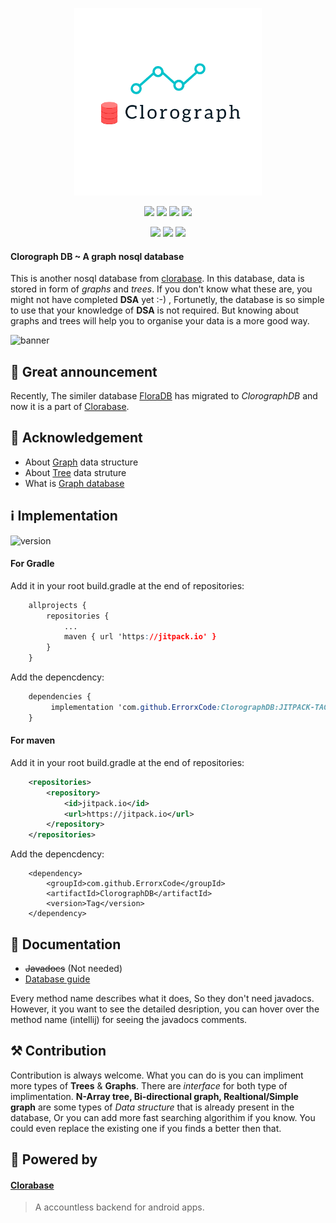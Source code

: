 <p align="center"><img alt="clorographDB" height="300" src="/clorograph.png"></p>
<p align="center">
  <img src="https://img.shields.io/github/license/ErrorxCode/ClorographDB?style=for-the-badge">
  <img src="https://img.shields.io/github/stars/ErrorxCode/ClorographDB?style=for-the-badge">
  <img src="https://img.shields.io/github/issues/ErrorxCode/ClorographDB?color=red&style=for-the-badge">
  <img src="https://img.shields.io/github/forks/ErrorxCode/ClorographDB?color=teal&style=for-the-badge">
</p>

<p align="center">
  <img src="https://img.shields.io/badge/Author-Rahil--Khan-cyan?style=flat-square">
  <img src="https://img.shields.io/badge/Open%20Source-Yes-cyan?style=flat-square">
  <img src="https://img.shields.io/badge/Written%20In-Java-cyan?style=flat-square">
</p>

#### Clorograph DB ~ A graph nosql database

This is another nosql database from [clorabase](htps://clorabase.tk). In this database, data is stored in form of *graphs* and *trees*. If you don't know what these are, you might not have completed **DSA** yet :-) , Fortunetly, the database is so simple to use that your knowledge of **DSA** is not required. But knowing about graphs and trees will help you to organise your data is a more good way.


![banner](https://user-images.githubusercontent.com/65817230/172398486-052b3c41-364e-4f33-a120-5dc6847289ca.png)

## 📢 Great announcement

Recently, The similer database [FloraDB](https://github.com/ErrorxCode/FloraDB) has migrated to *ClorographDB* and now it is a part of [Clorabase](https://github.com/ErrorxCode/Clorabase).

## 📗 Acknowledgement
- About [Graph](https://en.wikipedia.org/wiki/Graph_%28abstract_data_type%29) data structure
- About [Tree](https://en.wikipedia.org/wiki/Tree_%28data_structure%29) data struture
- What is [Graph database](https://en.wikipedia.org/wiki/Graph_database)


## ℹ️ Implementation
![version](https://jitpack.io/v/ErrorxCode/ClorographDB.svg)
#### For Gradle
Add it in your root build.gradle at the end of repositories:
```css
	allprojects {
		repositories {
			...
			maven { url 'https://jitpack.io' }
		}
	}
```
Add the depencdency:
```css
	dependencies {
	     implementation 'com.github.ErrorxCode:ClorographDB:JITPACK-TAG'
	}
```
#### For maven
Add it in your root build.gradle at the end of repositories:
```xml
	<repositories>
		<repository>
		    <id>jitpack.io</id>
		    <url>https://jitpack.io</url>
		</repository>
	</repositories>
```

Add the depencdency:
```markup
	<dependency>
	    <groupId>com.github.ErrorxCode</groupId>
	    <artifactId>ClorographDB</artifactId>
	    <version>Tag</version>
	</dependency>
```

## 📝 Documentation
- ~~Javadocs~~ (Not needed)
- [Database guide](https://github.com/ErrorxCode/ClorographDB/wiki)

Every method name describes what it does, So they don't need javadocs. However, it you want to see the detailed desription, you can hover over the method name (intellij)
for seeing the javadocs comments.


## ⚒️ Contribution
Contribution is always welcome. What you can do is you can impliment more types of **Trees** & **Graphs**. There are *interface* for both type of implimentation. **N-Array tree, Bi-directional graph, Realtional/Simple graph** are some types of *Data structure* that is already present in the database, Or you can add more fast searching algorithim if you know. You could even replace the existing one if you finds a better then that.



## 💖 Powered by 
#### [Clorabase](https://github.com/ErrorxCode/Clorabase)
> A accountless backend for android apps.
